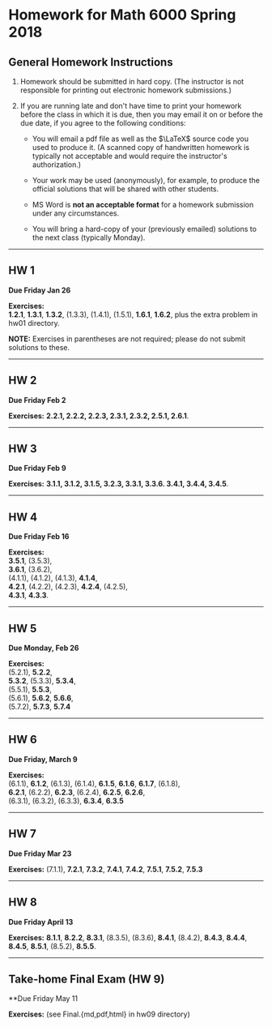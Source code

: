 # Homework for Math 6000 Spring 2018


## General Homework Instructions

1. Homework should be submitted in hard copy. (The instructor is not responsible for printing out electronic homework submissions.)

2. If you are running late and don't have time to print your homework before the class in which it is due, then you may email it on or before the due date, if you agree to the following conditions:

   + You will email a pdf file as well as the $\LaTeX$ source code you used to produce it. (A scanned copy of handwritten homework is typically not acceptable and would require the instructor's authorization.)

   + Your work may be used (anonymously), for example, to produce the official solutions that will be shared with other students.

   + MS Word is **not an acceptable format** for a homework submission under any circumstances.

   + You will bring a hard-copy of your (previously emailed) solutions to the next class (typically Monday).

---------

## HW 1
**Due Friday Jan 26**

**Exercises:**   
**1.2.1**, **1.3.1**, **1.3.2**, (1.3.3), (1.4.1), (1.5.1),  **1.6.1**, **1.6.2**, plus the extra problem in hw01 directory.

**NOTE:** Exercises in parentheses are not required; please do not submit solutions to these.

---

## HW 2
**Due Friday Feb 2**

**Exercises:** **2.2.1, 2.2.2, 2.2.3, 2.3.1, 2.3.2, 2.5.1, 2.6.1**.

---

## HW 3

**Due Friday Feb 9**

**Exercises:** **3.1.1, 3.1.2, 3.1.5, 3.2.3, 3.3.1, 3.3.6. 3.4.1, 3.4.4, 3.4.5**.

---
 

## HW 4

**Due Friday Feb 16**

**Exercises:**   
**3.5.1**, (3.5.3),   
**3.6.1**, (3.6.2),   
(4.1.1), (4.1.2), (4.1.3), **4.1.4**,   
**4.2.1**, (4.2.2), (4.2.3), **4.2.4**, (4.2.5),   
**4.3.1**, **4.3.3**.

---

## HW 5

**Due Monday, Feb 26**

**Exercises:**   
(5.2.1), **5.2.2**,   
**5.3.2**, (5.3.3), **5.3.4**,   
(5.5.1), **5.5.3**,   
(5.6.1), **5.6.2**, **5.6.6**,   
(5.7.2), **5.7.3**, **5.7.4**

---

## HW 6

**Due Friday, March 9**

**Exercises:**  
(6.1.1), **6.1.2**, (6.1.3), (6.1.4), **6.1.5**, **6.1.6**, **6.1.7**, (6.1.8),  
**6.2.1**, (6.2.2), **6.2.3**, (6.2.4), **6.2.5**, **6.2.6**,   
(6.3.1), (6.3.2), (6.3.3), **6.3.4**, **6.3.5**


---

## HW 7

**Due Friday Mar 23**

**Exercises:** (7.1.1), **7.2.1**, **7.3.2**, **7.4.1**, **7.4.2**, **7.5.1**, **7.5.2**, **7.5.3** 

---

## HW 8

**Due Friday April 13**

**Exercises:** **8.1.1**, **8.2.2**, **8.3.1**, (8.3.5), (8.3.6), **8.4.1**, (8.4.2), **8.4.3**, **8.4.4**, **8.4.5**, **8.5.1**, (8.5.2), **8.5.5**.

---

## Take-home Final Exam (HW 9)

**Due Friday May 11

**Exercises:** (see Final.{md,pdf,html} in hw09 directory)

